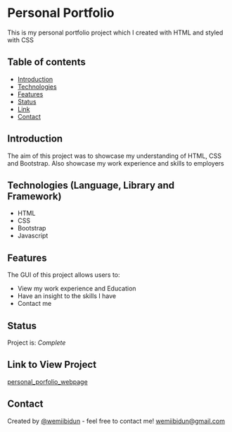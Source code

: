 # Personal Portfolio
This is my personal portfolio project which I created with HTML and styled with CSS

## Table of contents
* [Introduction](#introduction)
* [Technologies](#technologies)
* [Features](#features)
* [Status](#status)
* [Link](#link)
* [Contact](#contact)


## Introduction
The aim of this project was to showcase my understanding of HTML, CSS and Bootstrap.  Also showcase my work experience and skills to employers

## Technologies (Language, Library and Framework)
* HTML
* CSS
* Bootstrap
* Javascript

## Features
The GUI of this project allows users to:
* View my work experience and Education
* Have an insight to the skills I have
* Contact me

## Status
Project is: _Complete_

## Link to View Project

[personal_porfolio_webpage](https://wemiibidun.github.io/personal_portfolio/)


## Contact
Created by [@wemiibidun](https://twitter.com/wemiibidun/) - feel free to contact me!  wemiibidun@gmail.com


